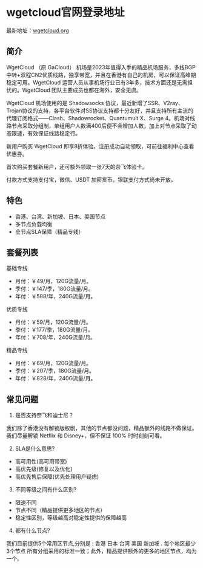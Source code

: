 # wgetcloud官网登录地址

最新地址：[wgetcloud.org](https://invite.wgetcloud.ltd/auth/register?code=3m4U)

## 简介

WgetCloud （原 GaCloud） 机场是2023年值得入手的精品机场服务，多线BGP中转+双程CN2优质线路，独享带宽，并且在香港有自己的机房，可以保证高峰期稳定可用。WgetCloud 运营人员从事机场行业已有3年多，技术方面还是无需担忧的。WgetCloud 团队主要成员也都在海外，安全无虞。

WgetCloud 机场使用的是 Shadowsocks 协议，最近新增了SSR、V2ray、Trojan协议的支持，各平台软件对SS协议支持都十分友好，并且支持所有主流的代理订阅格式——Clash、Shadowrocket、Quantumult X、Surge 4。机场对线路节点采取分组制，单组用户人数满400后便不会增加人数，加上对节点采取了动态限速，有效保证线路稳定行。

新用户购买 WgetCloud 即享8折体验，注册成功自动领取，可前往福利中心查看优惠券。

首次购买套餐新用户，还可额外领取一张7天的奈飞体验卡。

付款方式支持支付宝，微信、USDT 加密货币。银联支付方式尚未开放。

## 特色

* 香港、台湾、新加坡、日本、美国节点
* 多节点负载均衡
* 全节点SLA保障（精品专线）

## 套餐列表

基础专线

<ul>
<li>月付：￥49/月，120G流量/月。</li>
<li>季付：￥147/季，180G流量/月。</li>
<li>年付：￥588/年，240G流量/月。</li>
</ul>

优质专线

<ul>
<li>月付：￥59/月，120G流量/月。</li>
<li>季付：￥177/季，180G流量/月。</li>
<li>年付：￥708/年，240G流量/月。</li>
</ul>

精品专线

<ul>
<li>月付：￥69/月，120G流量/月。</li>
<li>季付：￥207/季，180G流量/月。</li>
<li>年付：￥828/年，240G流量/月。</li>
</ul>

## 常见问题

1. 是否支持奈飞和迪士尼？

我们除了香港没有解锁版权剧，其他的节点都没问题，精品额外的线路不做保证。我们尽量解锁 Netflix 和 Disney+，但不保证 100% 时时刻刻可看。

2. SLA是什么意思?
 
* 高可用性(高可用带宽)
* 高优先级(修复以及优化)
* 高优先售后保障(优先处理用户疑虑)

3. 不同等级之间有什么区别?

* 限速不同
* 节点不同（精品提供更多地区的节点）
* 稳定性区别，等级越高对稳定性提供的保障越高

4. 都有什么节点?

我们目前提供5个常用区节点,分别是 : 香港 日本 台湾 美国 新加坡 . 每个地区最少 3个节点 所有分组采用的标准一致；此外，精品提供额外的更多的地区节点，均为一个。

